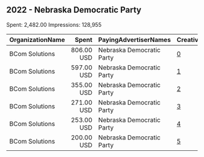 ## 2022 - Nebraska Democratic Party 
Spent: 2,482.00
Impressions: 128,955

|OrganizationName|Spent|PayingAdvertiserNames|CreativeUrls|Impressions|Genders|AgeBrackets|CountryCodes|BillingAddresses|CandidateBallotInformation|
|:---|---:|:---|:---|---:|:---|:---|:---|:---|:---|
|BCom Solutions|806.00 USD|Nebraska Democratic Party|[0](https://www.snap.com/political-ads/asset/ae3c4c62e26fb3b42b889c9a51f277356e493101dbd2a4bb1946b893933bb36b?mediaType=jpeg)|37,051||18+|united states|"919 Central Ave,Auburn,68305,US"|Nebraska Democratic Party|
|BCom Solutions|597.00 USD|Nebraska Democratic Party|[1](https://www.snap.com/political-ads/asset/ad983b8c1009e19d91f72607908a8063941e33047c7cada1d426afd899147e7a?mediaType=jpeg)|33,495||18+|united states|"919 Central Ave,Auburn,68305,US"|Nebraska Democratic Party|
|BCom Solutions|355.00 USD|Nebraska Democratic Party|[2](https://www.snap.com/political-ads/asset/4df964740ccf1588d85c1a562a44fc4f31c2ef63e6005840c71aee3912f51bdd?mediaType=jpeg)|18,855||18+|united states|"919 Central Ave,Auburn,68305,US"|Nebraska Democratic Party|
|BCom Solutions|271.00 USD|Nebraska Democratic Party|[3](https://www.snap.com/political-ads/asset/49b449f2ee101ca688b96c8017aaa579c49c505e56d299fdc9aaf70e89f75ee6?mediaType=jpeg)|15,391||18+|united states|"919 Central Ave,Auburn,68305,US"|Nebraska Democratic Party|
|BCom Solutions|253.00 USD|Nebraska Democratic Party|[4](https://www.snap.com/political-ads/asset/ecf3f4c817ea2dadc7962e735daf0441b2d151ee22323385db7c77109211657e?mediaType=jpeg)|14,142||18+|united states|"919 Central Ave,Auburn,68305,US"|Nebraska Democratic Party|
|BCom Solutions|200.00 USD|Nebraska Democratic Party|[5](https://www.snap.com/political-ads/asset/9826b0afb2a886ef299d6f1f2537731a6e63924c7e8a7a155aeec7dc0c7c1e3b?mediaType=jpeg)|10,021||18+|united states|"919 Central Ave,Auburn,68305,US"|Nebraska Democratic Party|
